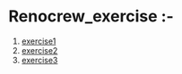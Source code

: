 # Renocrew_exercise :-

1. [exercise1](https://adarshpanda931.github.io/Renocrew_exercise/exercise1/)
2. [exercise2](https://adarshpanda931.github.io/Renocrew_exercise/exercise2/)
3. [exercise3](https://adarshpanda931.github.io/Renocrew_exercise/exercise3/)
